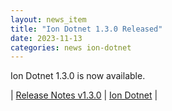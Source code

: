 ```yaml
---
layout: news_item
title: "Ion Dotnet 1.3.0 Released"
date: 2023-11-13
categories: news ion-dotnet
---
```


Ion Dotnet 1.3.0 is now available.

| [Release Notes v1.3.0](https://github.com/amazon-ion/ion-dotnet/releases/tag/v1.3.0) | [Ion Dotnet](https://github.com/amazon-ion/ion-dotnet) |

